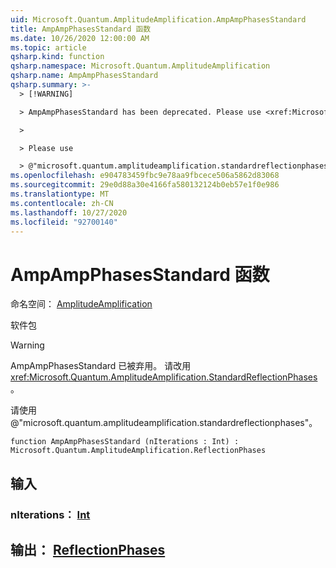 ```yaml
---
uid: Microsoft.Quantum.AmplitudeAmplification.AmpAmpPhasesStandard
title: AmpAmpPhasesStandard 函数
ms.date: 10/26/2020 12:00:00 AM
ms.topic: article
qsharp.kind: function
qsharp.namespace: Microsoft.Quantum.AmplitudeAmplification
qsharp.name: AmpAmpPhasesStandard
qsharp.summary: >-
  > [!WARNING]

  > AmpAmpPhasesStandard has been deprecated. Please use <xref:Microsoft.Quantum.AmplitudeAmplification.StandardReflectionPhases> instead.

  >

  > Please use

  > @"microsoft.quantum.amplitudeamplification.standardreflectionphases".
ms.openlocfilehash: e904783459fbc9e78aa9fbcece506a5862d83068
ms.sourcegitcommit: 29e0d88a30e4166fa580132124b0eb57e1f0e986
ms.translationtype: MT
ms.contentlocale: zh-CN
ms.lasthandoff: 10/27/2020
ms.locfileid: "92700140"
---
```

# <a name="ampampphasesstandard-function"></a>AmpAmpPhasesStandard 函数

命名空间： [AmplitudeAmplification](xref:Microsoft.Quantum.AmplitudeAmplification)

软件包 [](https://nuget.org/packages/)


> [!WARNING]
> AmpAmpPhasesStandard 已被弃用。 请改用 <xref:Microsoft.Quantum.AmplitudeAmplification.StandardReflectionPhases>。
>
> 请使用 @"microsoft.quantum.amplitudeamplification.standardreflectionphases"。



```qsharp
function AmpAmpPhasesStandard (nIterations : Int) : Microsoft.Quantum.AmplitudeAmplification.ReflectionPhases
```


## <a name="input"></a>输入

### <a name="niterations--int"></a>nIterations： [Int](xref:microsoft.quantum.lang-ref.int)





## <a name="output--reflectionphases"></a>输出： [ReflectionPhases](xref:Microsoft.Quantum.AmplitudeAmplification.ReflectionPhases)

